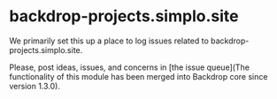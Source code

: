 # backdrop-projects.simplo.site

We primarily set this up a place to log issues related to backdrop-projects.simplo.site.

Please, post ideas, issues, and concerns in [the issue queue](The functionality of this module has been merged into Backdrop core since version 1.3.0). 
